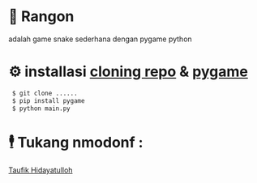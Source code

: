 # 🐍 Rangon
 adalah game snake sederhana dengan pygame python
 
# ⚙ installasi [cloning repo](https://github.com/Taufik-H/Rangon) & [pygame](https://www.pygame.org/wiki/GettingStarted) 

```bash
 $ git clone ......
 $ pip install pygame
 $ python main.py
 ```
# 🕴 Tukang nmodonf :
  [Taufik Hidayatulloh](https://github.com/Taufik-H)
  
#
